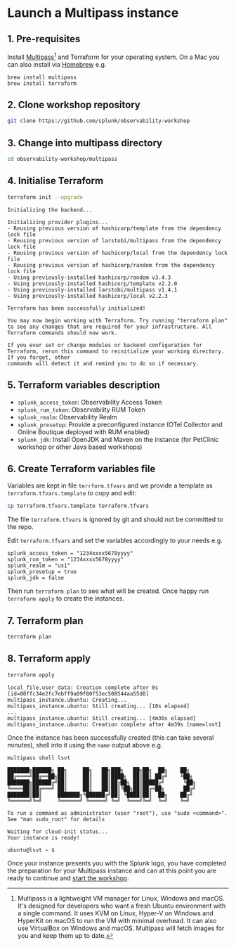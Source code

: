 # Launch a Multipass instance

## 1. Pre-requisites

Install [Multipass](https://multipass.run/)[^1] and Terraform for your operating system. On a Mac you can also install via [Homebrew](https://brew.sh/) e.g.

```text
brew install multipass
brew install terraform
```

## 2. Clone workshop repository

```bash
git clone https://github.com/splunk/observability-workshop
```

## 3. Change into multipass directory

```bash
cd observability-workshop/multipass
```

## 4. Initialise Terraform

```bash
terraform init --upgrade
```

```text
Initializing the backend...

Initializing provider plugins...
- Reusing previous version of hashicorp/template from the dependency lock file
- Reusing previous version of larstobi/multipass from the dependency lock file
- Reusing previous version of hashicorp/local from the dependency lock file
- Reusing previous version of hashicorp/random from the dependency lock file
- Using previously-installed hashicorp/random v3.4.3
- Using previously-installed hashicorp/template v2.2.0
- Using previously-installed larstobi/multipass v1.4.1
- Using previously-installed hashicorp/local v2.2.3

Terraform has been successfully initialized!

You may now begin working with Terraform. Try running "terraform plan" to see any changes that are required for your infrastructure. All Terraform commands should now work.

If you ever set or change modules or backend configuration for Terraform, rerun this command to reinitialize your working directory. If you forget, other
commands will detect it and remind you to do so if necessary.
```

## 5. Terraform variables description

- `splunk_access_token`: Observability Access Token
- `splunk_rum_token`: Observability RUM Token
- `splunk_realm`: Observability Realm
- `splunk_presetup`: Provide a preconfigured instance (OTel Collector and Online Boutique deployed with RUM enabled)
- `splunk_jdk`: Install OpenJDK and Maven on the instance (for PetClinic workshop or other Java based workshops)

## 6. Create Terraform variables file

Variables are kept in file `terrform.tfvars` and we provide a template as `terraform.tfvars.template` to copy and edit:

```bash
cp terraform.tfvars.template terraform.tfvars
```

The file `terraform.tfvars` is ignored by git and should not be committed to the repo.

Edit `terraform.tfvars` and set the variables accordingly to your needs e.g.

```text
splunk_access_token = "1234xxxx5678yyyy"
splunk_rum_token = "1234xxxx5678yyyy"
splunk_realm = "us1"
splunk_presetup = true
splunk_jdk = false
```

Then run `terraform plan` to see what will be created. Once happy run `terraform apply` to create the instances.

## 7. Terraform plan

```bash
terraform plan
```

## 8. Terraform apply

```bash
terraform apply
```

```local_file.user_data: Creating...
local_file.user_data: Creation complete after 0s [id=00ffc34e2fc7ebff9a09f80f53ec508544aa55d8]
multipass_instance.ubuntu: Creating...
multipass_instance.ubuntu: Still creating... [10s elapsed]
...
multipass_instance.ubuntu: Still creating... [4m30s elapsed]
multipass_instance.ubuntu: Creation complete after 4m39s [name=lsvt]
```

Once the instance has been successfully created (this can take several minutes), shell into it using the `name` output above e.g.

```bash
multipass shell lsvt
```

```text
███████╗██████╗ ██╗     ██╗   ██╗███╗   ██╗██╗  ██╗    ██╗
██╔════╝██╔══██╗██║     ██║   ██║████╗  ██║██║ ██╔╝    ╚██╗
███████╗██████╔╝██║     ██║   ██║██╔██╗ ██║█████╔╝      ╚██╗
╚════██║██╔═══╝ ██║     ██║   ██║██║╚██╗██║██╔═██╗      ██╔╝
███████║██║     ███████╗╚██████╔╝██║ ╚████║██║  ██╗    ██╔╝
╚══════╝╚═╝     ╚══════╝ ╚═════╝ ╚═╝  ╚═══╝╚═╝  ╚═╝    ╚═╝

To run a command as administrator (user "root"), use "sudo <command>".
See "man sudo_root" for details

Waiting for cloud-init status...
Your instance is ready!

ubuntu@lsvt ~ $
```

Once your instance presents you with the Splunk logo, you have completed the preparation for your Multipass instance and can at this point you are ready to continue and [start the workshop](https://splunk.github.io/observability-workshop/latest/).

[^1]: Multipass is a lightweight VM manager for Linux, Windows and macOS. It's designed for developers who want a fresh Ubuntu environment with a single command. It uses KVM on Linux, Hyper-V on Windows and HyperKit on macOS to run the VM with minimal overhead. It can also use VirtualBox on Windows and macOS. Multipass will fetch images for you and keep them up to date.
